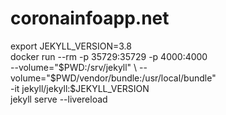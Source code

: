 # coronainfoapp.net


export JEKYLL_VERSION=3.8                                     
docker run --rm -p 35729:35729 -p 4000:4000\
  --volume="$PWD:/srv/jekyll" \
  --volume="$PWD/vendor/bundle:/usr/local/bundle" \
  -it jekyll/jekyll:$JEKYLL_VERSION \
  jekyll serve --livereload